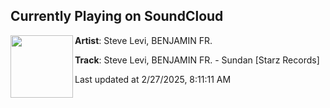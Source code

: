 ## Currently Playing on SoundCloud

[<img align="left" width="100" src="https://i1.sndcdn.com/artworks-3J1cvdFaxTZgOW9B-T9pmkA-t500x500.jpg">](https://soundcloud.com/melodicdancemusic/steve-levi-benjamin-fr-sundan-starz-records)

**Artist**: Steve Levi, BENJAMIN FR. 

**Track**: Steve Levi, BENJAMIN FR. - Sundan [Starz Records]

Last updated at 2/27/2025, 8:11:11 AM
